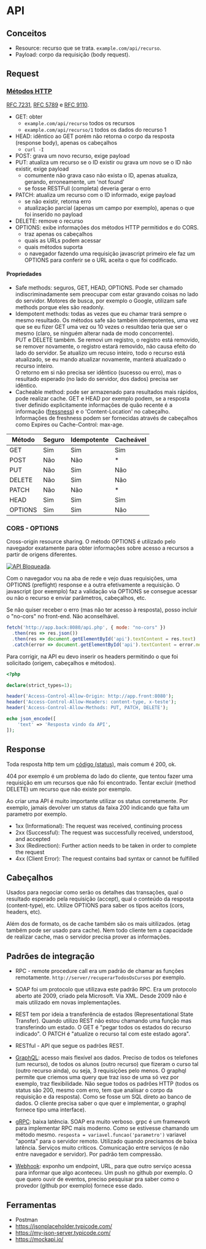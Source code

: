 # API
## Conceitos
- Resource: recurso que se trata. `example.com/api/recurso`.
- Payload: corpo da requisição (body request).

## Request
### [Métodos HTTP](https://datatracker.ietf.org/doc/html/rfc9110#name-methods)
[RFC 7231](https://datatracker.ietf.org/doc/html/rfc7231#page-24), [RFC 5789](https://datatracker.ietf.org/doc/html/rfc5789) e [RFC 9110](https://datatracker.ietf.org/doc/html/rfc9110).
- GET: obter
  - `example.com/api/recurso` todos os recursos
  - `example.com/api/recurso/1` todos os dados do recurso 1
- HEAD: idêntico ao GET porém não retorna o corpo da resposta (response body), apenas os cabeçalhos
  - `curl -I`
- POST: grava um novo recurso, exige payload
- PUT: atualiza um recurso se o ID existir ou grava um novo se o ID não existir, exige payload
  - comumente não grava caso não exista o ID, apenas atualiza, gerando, erroneamente, um 'not found'
  - se fosse RESTFull (completa) deveria gerar o erro
- PATCH: atualiza um recurso com o ID informado, exige payload
  - se não existir, retorna erro
  - atualização parcial (apenas um campo por exemplo), apenas o que foi inserido no payload
- DELETE: remove o recurso
- OPTIONS: exibe informações dos métodos HTTP permitidos e do CORS.
  - traz apenas os cabeçalhos
  - quais as URLs podem acessar
  - quais métodos suporta
  - o navegador fazendo uma requisição javascript primeiro ele faz um OPTIONS para conferir se o URL aceita o que foi codificado.

#### Propriedades
- Safe methods: seguros, GET, HEAD, OPTIONS. Pode ser chamado indiscriminadamente sem preocupar com estar gravando coisas no lado do servidor. Motores de busca, por exemplo o Google, utilizam safe methods porque eles são readonly.
- Idempotent methods: todas as vezes que eu chamar trará sempre o mesmo resultado. Os métodos safe são também idempotentes, uma vez que se eu fizer GET uma vez ou 10 vezes o resultdao teria que ser o mesmo (claro, se ninguém alterar nada de modo concorrente).\
PUT e DELETE também. Se removi um registro, o registro está removido, se remover novamente, o registro estará removido, não causa efeito do lado do servidor. Se atualizo um recuso inteiro, todo o recurso está atualizado, se eu mando atualizar novamente, manterá atualizado o recurso inteiro.\
O retorno em si não precisa ser idêntico (sucesso ou erro), mas o resultado esperado (no lado do servidor, dos dados) precisa ser idêntico.
- Cacheable method: pode ser armazenado para resultados mais rápidos, pode realizar cache. GET e HEAD por exemplo podem, se a resposta tiver definido explicitamente informações de quão recente é a informação ([fressness](https://datatracker.ietf.org/doc/html/rfc9111#name-freshness)) e o 'Content-Location' no cabeçalho. Informações de freshness podem ser fornecidas através de cabeçalhos como Expires ou Cache-Control: max-age.

| Método   | Seguro | Idempotente | Cacheável |
|----------|--------|-------------|------------|
| GET      | Sim    | Sim         | Sim        |
| POST     | Não    | Não         | *          |
| PUT      | Não    | Sim         | Não        |
| DELETE   | Não    | Sim         | Não        |
| PATCH    | Não    | Não         | *          |
| HEAD     | Sim    | Sim         | Sim        |
| OPTIONS  | Sim    | Sim         | Não        |

### CORS - OPTIONS
Cross-origin resource sharing. O método OPTIONS é utilizado pelo navegador exatamente para obter informações sobre acesso a recursos a partir de origens diferentes. 

[![API Bloqueada](https://img.youtube.com/vi/Fha6Il-5RYE/0.jpg)](https://www.youtube.com/watch?v=Fha6Il-5RYE).

Com o navegador vou na aba de rede e vejo duas requisições, uma OPTIONS (preflight) response e a outra efetivamente a requisição. O javascript (por exemplo) faz a validação via OPTIONS se consegue acessar ou não o recurso e enviar parâmetros, cabeçalhos, etc.

Se não quiser receber o erro (mas não ter acesso à resposta), posso incluir o "no-cors" no front-end. Não aconselhável.
```js
fetch('http://app.back:8080/api.php', { mode: "no-cors" })
  .then(res => res.json())
  .then(res => document.getElementById('api').textContent = res.text)
  .catch(error => document.getElementById('api').textContent = error.message);
```

Para corrigir, na API eu devo inserir os headers permitindo o que foi solicitado (origem, cabeçalhos e métodos).
```php
<?php

declare(strict_types=1);

header('Access-Control-Allow-Origin: http://app.front:8080');
header('Access-Control-Allow-Headers: content-type, x-teste');
header('Access-Control-Allow-Methods: PUT, PATCH, DELETE');

echo json_encode([
    'text' => 'Resposta vindo da API',
]);
```
## Response
Toda resposta http tem um [código (status)](https://datatracker.ietf.org/doc/html/rfc7231#page-47), mais comum é 200, ok.

404 por exemplo é um problema do lado do cliente, que tentou fazer uma requisição em um recursos que não foi encontrado. Tentar excluir (method DELETE) um recurso que não existe por exemplo.

Ao criar uma API é muito importante utilizar os status corretamente. Por exemplo, jamais devolver um status da faixa 200 indicando que falta um parametro por exemplo.

- 1xx (Informational): The request was received, continuing process
- 2xx (Successful): The request was successfully received, understood, and accepted
- 3xx (Redirection): Further action needs to be taken in order to complete the request
- 4xx (Client Error): The request contains bad syntax or cannot be fulfilled

## Cabeçalhos
Usados para negociar como serão os detalhes das transações, qual o resultado esperado pela requisição (accept), qual o conteúdo da resposta (content-type), etc. Utilize OPTIONS para saber os tipos aceitos (cors, headers, etc).

Além dos de formato, os de cache também são os mais uitilizados. (etag também pode ser usado para cache). Nem todo cliente tem a capacidade de realizar cache, mas o servidor precisa prover as informações.

## Padrões de integração
- RPC - remote procedure call era um padrão de chamar as funções remotamente. `http://server/recuperarTodosOsCursos` por exemplo.

- SOAP foi um protocolo que utilizava este padrão RPC. Era um protocolo aberto até 2009, criado pela Microsoft. Via XML. Desde 2009 não é mais utilizado em novas implementações.

- REST tem por ideia a transferência de estados (Representational State Transfer). Quando utilizo REST não estou chamando uma função mas transferindo um estado. O GET é "pegar todos os estados do recurso indicado". O PATCH é "atualize o recurso tal com este estado agora".

- RESTful - API que segue os padrões REST.

- [GraphQL](https://graphql.org/): acesso mais flexível aos dados. Preciso de todos os telefones (um recurso), de todos os alunos (outro recurso) que fizeram o curso tal (outro recurso ainda), ou seja, 3 requisições pelo menos. O graphql permite que criemos uma query que traz isso de uma só vez por exemplo, traz flexibilidade. Não segue todos os padrões HTTP (todos os status são 200, mesmo com erro, tem que analisar o corpo da requisição e da resposta). Como se fosse um SQL direto ao banco de dados. O cliente precisa saber o que quer e implementar, o graphql fornece tipo uma interface).

- [gRPC](https://grpc.io/): baixa latência. SOAP era muito verboso. grpc é um framework para implementar RPC mais moderno. Como se estivesse chamando um método mesmo. `resposta = variavel.funcao('parametro')` variavel "aponta" para o servidor remoto. Utilizado quando precisamos de baixa latência. Serviços muito críticos. Comunicação entre serviços (e não entre navegador e servidor). Por padrão tem compressão.

- [Webhook](https://docs.github.com/pt/webhooks): exponho um endpoint, URL, para que outro serviço acessa para informar que algo aconteceu. Um push no github por exemplo. O que quero ouvir de eventos, preciso pesquisar pra saber como o provedor (github por exemplo) fornece esse dado.

## Ferramentas
- Postman
- https://jsonplaceholder.typicode.com/
- https://my-json-server.typicode.com/
- https://mockapi.io/